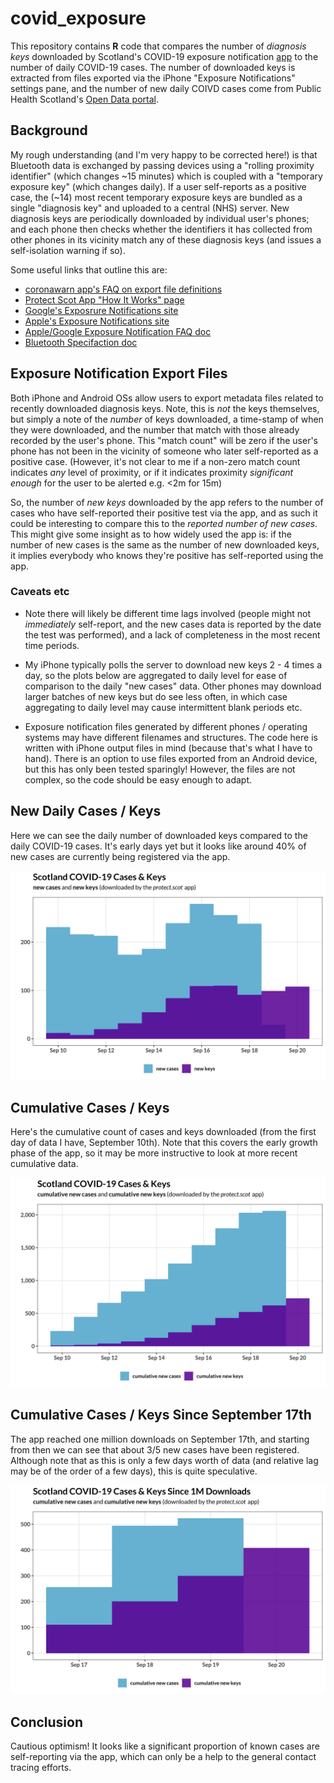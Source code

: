# covid_exposure

This repository contains **R** code that compares the number of *diagnosis keys* downloaded by Scotland's COVID-19 exposure notification [app](https://protect.scot) to the number of daily COVID-19 cases. The number of downloaded keys is extracted from files exported via the iPhone "Exposure Notifications" settings pane, and the number of new daily COIVD cases come from Public Health Scotland's [Open Data portal](https://www.opendata.nhs.scot). 

## Background

My rough understanding (and I'm very happy to be corrected here!) is that Bluetooth data is exchanged by passing devices using a "rolling proximity identifier" (which changes ~15 minutes) which is coupled with a "temporary exposure key" (which changes daily). If a user self-reports as a positive case, the (~14) most recent temporary exposure keys are bundled as a single "diagnosis key" and uploaded to a central (NHS) server. New diagnosis keys are periodically downloaded by individual user's phones; and each phone then checks whether the identifiers it has collected from other phones in its vicinity match any of these diagnosis keys (and issues a self-isolation warning if so).

Some useful links that outline this are:
* [coronawarn app's FAQ on export file definitions](https://www.coronawarn.app/en/faq/#keys_matches)
* [Protect Scot App "How It Works" page](https://protect.scot/how-it-works)
* [Google's Exposrure Notifications site](https://www.google.com/covid19/exposurenotifications/)
* [Apple's Exposure Notifications site](https://covid19.apple.com/contacttracing)
* [Apple/Google Exposure Notification FAQ doc](https://static.googleusercontent.com/media/www.google.com/en//covid19/exposurenotifications/pdfs/Exposure-Notification-FAQ-v1.2.pdf)
* [Bluetooth Specifaction doc](https://blog.google/documents/70/Exposure_Notification_-_Bluetooth_Specification_v1.2.2.pdf)

## Exposure Notification Export Files

Both iPhone and Android OSs allow users to export metadata files related to recently downloaded diagnosis keys. Note, this is *not* the keys themselves, but simply a note of the *number* of keys downloaded, a time-stamp of when they were downloaded, and the number that match with those already recorded by the user's phone. This "match count" will be zero if the user's phone has not been in the vicinity of someone who later self-reported as a positive case. (However, it's not clear to me if a non-zero match count indicates *any* level of proximity, or if it indicates proximity *significant enough* for the user to be alerted e.g. <2m for 15m)

So, the number of *new keys* downloaded by the app refers to the number of cases who have self-reported their positive test via the app, and as such it could be interesting to compare this to the *reported number of new cases*. This might give some insight as to how widely used the app is: if the number of new cases is the same as the number of new downloaded keys, it implies everybody who knows they're positive has self-reported using the app.

### Caveats etc

* Note there will likely be different time lags involved (people might not *immediately* self-report, and the new cases data is reported by the date the test was performed), and a lack of completeness in the most recent time periods.

* My iPhone typically polls the server to download new keys 2 - 4 times a day, so the plots below are aggregated to daily level for ease of comparison to the daily "new cases" data. Other phones may download larger batches of new keys but do see less often, in which case aggregating to daily level may cause intermittent blank periods etc.

* Exposure notification files generated by different phones / operating systems may have different filenames and structures. The code here is written with iPhone output files in mind (because that's what I have to hand). There is an option to use files exported from an Android device, but this has only been tested sparingly! However, the files are not complex, so the code should be easy enough to adapt.

## New Daily Cases / Keys
Here we can see the daily number of downloaded keys compared to the daily COVID-19 cases. It's early days yet but it looks like around 40% of new cases are currently being registered via the app.

![](/pics/plot_cases_keys.png)

## Cumulative Cases / Keys
Here's the cumulative count of cases and keys downloaded (from the first day of data I have, September 10th). Note that this covers the early growth phase of the app, so it may be more instructive to look at more recent cumulative data.

![](/pics/plot_cum_cases_keys.png)

## Cumulative Cases / Keys Since September 17th
The app reached one million downloads on September 17th, and starting from then we can see that about 3/5 new cases have been registered. Although note that as this is only a few days worth of data (and relative lag may be of the order of a few days), this is quite speculative.

![](/pics/plot_cum_cases_keys_sep17.png)


## Conclusion

Cautious optimism! It looks like a significant proportion of known cases are self-reporting via the app, which can only be a help to the general contact tracing efforts.

